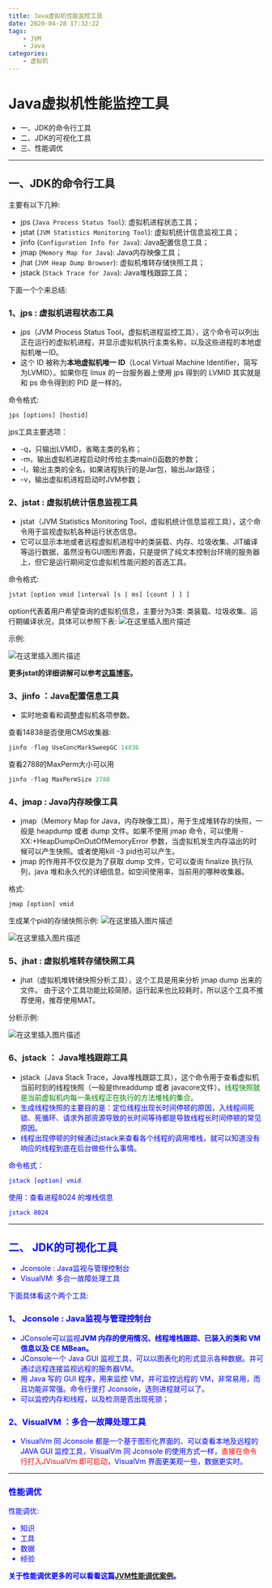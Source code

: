 ```yaml
---
title: Java虚拟机性能监控工具
date: 2020-04-28 17:32:22
tags: 
    - JVM
    - Java
categories:
    - 虚拟机
---
```

# Java虚拟机性能监控工具

* 一、JDK的命令行工具
* 二、JDK的可视化工具
* 三、性能调优

***
## 一、JDK的命令行工具
主要有以下几种: 

* jps (`Java Process Status Tool`): 虚拟机进程状态工具；
* jstat (`JVM Statistics Monitoring Tool`):  虚拟机统计信息监视工具；
* jinfo (`Configuration Info for Java`):  Java配置信息工具；
* jmap (`Memory Map for Java`):  Java内存映像工具；
* jhat (`JVM Heap Dump Browser`):  虚拟机堆转存储快照工具；
* jstack (`Stack Trace for Java`): Java堆栈跟踪工具； 

下面一个个来总结: 

### 1、jps : 虚拟机进程状态工具

* jps（JVM Process Status Tool，虚拟机进程监控工具），这个命令可以列出正在运行的虚拟机进程，并显示虚拟机执行主类名称，以及这些进程的本地虚拟机唯一ID。
* 这个 ID 被称为**本地虚拟机唯一 ID**（Local Virtual Machine Identifier，简写为LVMID）。如果你在 linux 的一台服务器上使用 jps 得到的 LVMID 其实就是和 ps 命令得到的 PID 是一样的。

命令格式: 

```txt
jps [options] [hostid]
```
jps工具主要选项：

* -q，只输出LVMID，省略主类的名称；
* -m，输出虚拟机进程启动时传给主类main()函数的参数；
* -l，输出主类的全名，如果进程执行的是Jar包，输出Jar路径；
* -v，输出虚拟机进程启动时JVM参数；


### 2、jstat : 虚拟机统计信息监视工具

* jstat（JVM Statistics Monitoring Tool，虚拟机统计信息监视工具），这个命令用于监视虚拟机各种运行状态信息。
* 它可以显示本地或者远程虚拟机进程中的类装载、内存、垃圾收集、JIT编译等运行数据，虽然没有GUI图形界面，只是提供了纯文本控制台环境的服务器上，但它是运行期间定位虚拟机性能问题的首选工具。


 命令格式: 

```txt
jstat [option vmid [interval [s | ms] [count ] ] ]
```
option代表着用户希望查询的虚拟机信息，主要分为3类: 类装载、垃圾收集、运行期编译状况，具体可以参照下表: 
![在这里插入图片描述](images/tool1.png)

示例: 

![在这里插入图片描述](images/tool2.png)

**更多jstat的详细讲解可以参考[这篇博客](https://blog.csdn.net/zhaozheng7758/article/details/8623549)。**

### 3、jinfo ：Java配置信息工具

* 实时地查看和调整虚拟机各项参数。

查看14838是否使用CMS收集器: 
```java
jinfo -flag UseConcMarkSweepGC 14836
```
查看2788的MaxPerm大小可以用
```java
jinfo -flag MaxPermSize 2788
```

### 4、jmap : Java内存映像工具

* jmap（Memory Map for Java，内存映像工具），用于生成堆转存的快照，一般是 heapdump 或者 dump 文件。如果不使用 jmap 命令，可以使用 -XX:+HeapDumpOnOutOfMemoryError 参数，当虚拟机发生内存溢出的时候可以产生快照。或者使用kill -3 pid也可以产生。
* jmap 的作用并不仅仅是为了获取 dump 文件，它可以查询 finalize 执行队列，java 堆和永久代的详细信息，如空间使用率，当前用的哪种收集器。

格式: 

```txt
jmap [option] vmid
```
生成某个pid的存储快照示例: 
![在这里插入图片描述](images/tool3.png)

![在这里插入图片描述](images/tool4.png)

### 5、jhat :  虚拟机堆转存储快照工具

* jhat（虚拟机堆转储快照分析工具），这个工具是用来分析 jmap dump 出来的文件。 由于这个工具功能比较简陋，运行起来也比较耗时，所以这个工具不推荐使用，推荐使用MAT。

分析示例: 

![在这里插入图片描述](images/tool5.png)

### 6、jstack ： Java堆栈跟踪工具
* jstack（Java Stack Trace，Java堆栈跟踪工具），这个命令用于查看虚拟机当前时刻的线程快照（一般是threaddump 或者 javacore文件）。<font color = green>线程快照就是当前虚拟机内每一条线程正在执行的方法堆栈的集合。
* <font color = blue>生成线程快照的主要目的是：定位线程出现长时间停顿的原因，入线程间死锁、死循环、请求外部资源导致的长时间等待都是导致线程长时间停顿的常见原因。
* 线程出现停顿的时候通过jstack来查看各个线程的调用堆栈，就可以知道没有响应的线程到底在后台做些什么事情。

命令格式：
```txt
jstack [option] vmid
```

使用：查看进程8024 的堆栈信息

```txt
jstack 8024
```

***
## 二、 JDK的可视化工具

* Jconsole : Java监视与管理控制台
* VisualVM: 多合一故障处理工具


下面具体看这个两个工具: 

### 1、 Jconsole : Java监视与管理控制台

* JConsole可以监视**JVM 内存的使用情况、线程堆栈跟踪、已装入的类和 VM 信息以及 CE MBean。**
* JConsole一个 Java GUI 监视工具，可以以图表化的形式显示各种数据。并可通过远程连接监视远程的服务器VM。
* 用 Java 写的 GUI 程序，用来监控 VM，并可监控远程的 VM，非常易用，而且功能非常强。命令行里打 Jconsole，选则进程就可以了。
* 可以监控内存和线程，以及检测是否出现死锁；

### 2、VisualVM ：多合一故障处理工具


* VisualVm 同 Jconsole 都是一个基于图形化界面的、可以查看本地及远程的 JAVA GUI 监控工具，VisualVm 同 Jconsole 的使用方式一样，<font color= red>直接在命令行打入JVisualVm 即可启动</font>，VisualVm 界面更美观一些，数据更实时。

***
### 性能调优
性能调优: 

* 知识
* 工具
* 数据
* 经验


**关于性能调优更多的可以看看这篇[JVM性能调优案例](https://tech.meituan.com/jvm_optimize.html)。**



